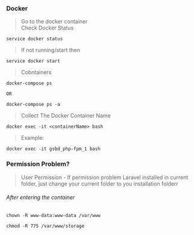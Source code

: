 ### Docker
>Go to the docker container
<br>Check Docker Status
```
service docker status
```

>If not running/start then
```
service docker start
```

>Cobntainers
```
docker-compose ps
```
`OR`
```
docker-compose ps -a
```

>Collect The Docker Container Name
```
docker exec -it <containerName> bash
```

>Example:
```
docker exec -it gsbd_php-fpm_1 bash
```

### Permission Problem?
>User Permission - If permission problem
Laravel installed in current folder, just change your current folder to you installation folderr

###### After entering the container
```
chown -R www-data:www-data /var/www
```
```
chmod -R 775 /var/www/storage
 ```